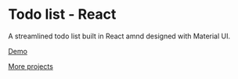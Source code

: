 # Todo list - React

A streamlined todo list built in React amnd designed with Material UI.

[Demo](https://oph8m.csb.app/)

[More projects](https://devtones.me)
